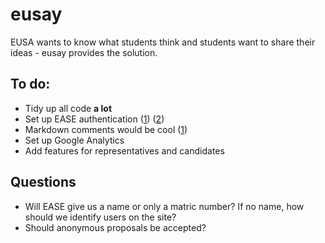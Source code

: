 eusay
=====
EUSA wants to know what students think and students want to share their ideas - eusay provides the solution.


To do:
------
* Tidy up all code **a lot**
* Set up EASE authentication ([1][ease1]) ([2][ease2])
* Markdown comments would be cool ([1][django_markdown])
* Set up Google Analytics
* Add features for representatives and candidates


Questions
------------
* Will EASE give us a name or only a matric number? If no name, how should we identify users on the site?
* Should anonymous proposals be accepted?


[ease1]: https://www.wiki.ed.ac.uk/display/AuthService/Central+Authorisation+Service+-+Home
[ease2]: https://www.ease.ed.ac.uk/admindocs/
[django_markdown]: https://github.com/klen/django_markdown

